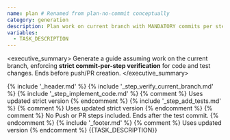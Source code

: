 ```yaml
---
name: plan # Renamed from plan-no-commit conceptually
category: generation
description: Plan work on current branch with MANDATORY commits per step, ending before push/PR.
variables:
  - TASK_DESCRIPTION
---
```

<executive_summary>
Generate a guide assuming work on the current branch, enforcing **strict commit-per-step verification** for code and test changes. Ends before push/PR creation.
</executive_summary>

<instructions>
{% include '_header.md' %}
{% include '_step_verify_current_branch.md' %}
{% include '_step_implement_code.md' %} {% comment %} Uses updated strict version {% endcomment %}
{% include '_step_add_tests.md' %}    {% comment %} Uses updated strict version {% endcomment %}
{% comment %} No Push or PR steps included. Ends after the test commit. {% endcomment %}
{% include '_footer.md' %}         {% comment %} Uses updated version {% endcomment %}
</instructions>

<task>
{{TASK_DESCRIPTION}}
</task>
